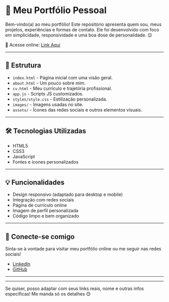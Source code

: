 # 🚀 Meu Portfólio Pessoal

Bem-vindo(a) ao meu portfólio! Este repositório apresenta quem sou, meus projetos, experiências e formas de contato. Ele foi desenvolvido com foco em simplicidade, responsividade e uma boa dose de personalidade. 😉

🔗 Acesse online: [Link Aqui](https://porfolio-lake-nine.vercel.app/)

---

## 📁 Estrutura

- `index.html` - Página inicial com uma visão geral.
- `about.html` - Um pouco sobre mim.
- `cv.html` - Meu currículo e trajetória profissional.
- `app.js` - Scripts JS customizados.
- `styles/style.css` - Estilização personalizada.
- `images/` - Imagens usadas no site.
- `assets/` - Ícones das redes sociais e outros elementos visuais.

---

## 🛠️ Tecnologias Utilizadas

- HTML5
- CSS3
- JavaScript
- Fontes e ícones personalizados

---

## 💡 Funcionalidades

- Design responsivo (adaptado para desktop e mobile)
- Integração com redes sociais
- Página de currículo online
- Imagem de perfil personalizada
- Código limpo e bem organizado

---

## 🤝 Conecte-se comigo

Sinta-se à vontade para visitar meu portfólio online ou me seguir nas redes sociais!

- [LinkedIn]((https://www.linkedin.com/in/pedro-rod-branco/))
- [GitHub](https://github.com/bonsoirpedro)

---

---

Se quiser, posso adaptar com seus links reais, nome e outras infos específicas! Me manda só os detalhes 😊

